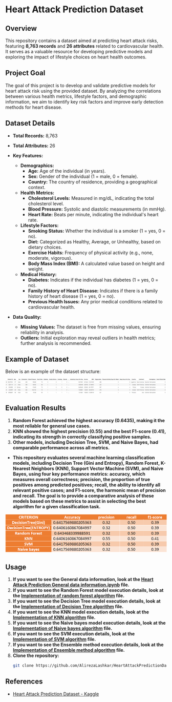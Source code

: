 # Heart Attack Prediction Dataset

## Overview

This repository contains a dataset aimed at predicting heart attack risks, featuring **8,763 records** and **26 attributes** related to cardiovascular health. It serves as a valuable resource for developing predictive models and exploring the impact of lifestyle choices on heart health outcomes.

## Project Goal

The goal of this project is to develop and validate predictive models for heart attack risk using the provided dataset. By analyzing the correlations between various health metrics, lifestyle factors, and demographic information, we aim to identify key risk factors and improve early detection methods for heart disease.

## Dataset Details

- **Total Records:** 8,763
- **Total Attributes:** 26
- **Key Features:**
  - **Demographics:**
    - **Age:** Age of the individual (in years).
    - **Sex:** Gender of the individual (1 = male, 0 = female).
    - **Country:** The country of residence, providing a geographical context.
  - **Health Metrics:**
    - **Cholesterol Levels:** Measured in mg/dL, indicating the total cholesterol level.
    - **Blood Pressure:** Systolic and diastolic measurements (in mmHg).
    - **Heart Rate:** Beats per minute, indicating the individual's heart rate.
  - **Lifestyle Factors:**
    - **Smoking Status:** Whether the individual is a smoker (1 = yes, 0 = no).
    - **Diet:** Categorized as Healthy, Average, or Unhealthy, based on dietary choices.
    - **Exercise Habits:** Frequency of physical activity (e.g., none, moderate, vigorous).
    - **Body Mass Index (BMI):** A calculated value based on height and weight.
  - **Medical History:**
    - **Diabetes:** Indicates if the individual has diabetes (1 = yes, 0 = no).
    - **Family History of Heart Disease:** Indicates if there is a family history of heart disease (1 = yes, 0 = no).
    - **Previous Health Issues:** Any prior medical conditions related to cardiovascular health.

- **Data Quality:**
  - **Missing Values:** The dataset is free from missing values, ensuring reliability in analysis.
  - **Outliers:** Initial exploration may reveal outliers in health metrics; further analysis is recommended.

## Example of Dataset

Below is an example of the dataset structure:

![Dataset Example](Data%20set/head%20of%20dataset.png)

## Evaluation Results
1. **Random Forest achieved the highest accuracy (0.6435), making it the most reliable for general use cases.**
2. **KNN showed the highest precision (0.55) and the best F1-score (0.41), indicating its strength in correctly classifying positive samples.**
3. **Other models, including Decision Tree, SVM, and Naive Bayes, had comparable performance across all metrics.**

- **This repository evaluates several machine learning classification models, including Decision Tree (Gini and Entropy), Random Forest, K-Nearest Neighbors (KNN), Support Vector Machine (SVM), and Naive Bayes, using four key performance metrics: accuracy, which measures overall correctness; precision, the proportion of true positives among predicted positives; recall, the ability to identify all relevant positive cases; and F1-score, the harmonic mean of precision and recall. The goal is to provide a comparative analysis of these models based on these metrics to assist in selecting the best algorithm for a given classification task.**


![Evaluation](Data%20set/eval.png)
## Usage

1. **If you want to see the General data information, look at the [Heart Attack Prediction General data information.ipynb](Heart%20Attack%20Prediction%20General%20data%20information.ipynb) file.**
2. **If you want to see the Random Forest model execution details, look at the [Implementation of random forest algorithm](Implementation%20of%20random%20forest%20algorithm/Random%20Forest%20-%20ORG%20_%20CODE.ipynb) file.**
3. **If you want to see the Decision Tree model execution details, look at the [Implementation of Decision Tree algorithm](Implementation%20of%20Decision%20Tree%20algorithm/Decision%20Tree.ipynb) file.**
4. **If you want to see the KNN model execution details, look at the [Implementation of KNN algorithm](Implementation%20of%20KNN%20algorithm/KNN.ipynb) file.**
5. **If you want to see the Naive bayes model execution details, look at the [Implementation of Naive bayes algorithm](Implementation%20of%20Naive%20bayes%20algorithm/Naive%20bayes.ipynb) file.**
6. **If you want to see the SVM execution details, look at the [Implementation of SVM algorithm](Implementation%20of%20SVM%20algorithm/SVM.ipynb) file.**
7. **If you want to see the Ensemble method execution details, look at the [Implementation of Ensemble method algorithm](Implementation%20of%20Ensemble%20method%20algorithm/ensemble%20method.ipynb) file.**
8. **Clone the repository:**
   ```bash
   git clone https://github.com/AlirezaLashkar/HeartAttackPredictionDataset.git


## References

- [Heart Attack Prediction Dataset - Kaggle](https://www.kaggle.com/datasets/iamsouravbanerjee/heart-attack-prediction-dataset/data)
